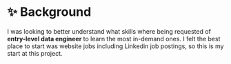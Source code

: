 # ✨ Background
I was looking to better understand what skills where being requested of **entry-level data engineer** to learn the most in-demand ones. I felt the best place to start was website jobs including Linkedin job postings, so this is my start at this project.
